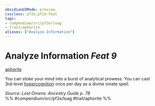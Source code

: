 ```yaml
---
obsidianUIMode: preview
cssclass: pf2e,pf2e-feat
tags:
- compendium/src/pf2e/loag
- trait/aphorite
aliases: ["Analyze Information"]
---
```

# Analyze Information  *Feat 9*  
[aphorite](aphorite-loag.md "Aphorite Ancestry & Heritage Trait")  


You can stoke your mind into a burst of analytical prowess. You can cast 3rd-level [hypercognition](hypercognition.md) once per day as a divine innate spell.

*Source: Lost Omens: Ancestry Guide p. 78*  
%% #compendium/src/pf2e/loag #trait/aphorite %%
